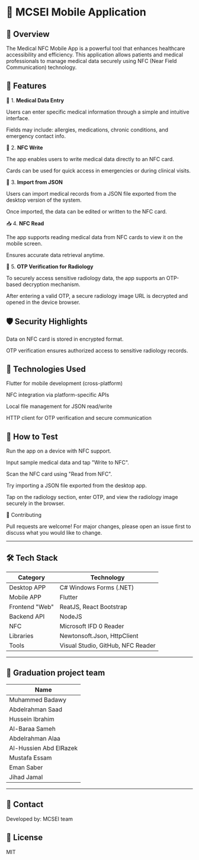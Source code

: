 # 📱 MCSEI Mobile Application

## 📌 Overview

The Medical NFC Mobile App is a powerful tool that enhances healthcare accessibility and efficiency. This application allows patients and medical professionals to manage medical data securely using NFC (Near Field Communication) technology.

## 🚀 Features

📝 1. **Medical Data Entry**

Users can enter specific medical information through a simple and intuitive interface.

Fields may include: allergies, medications, chronic conditions, and emergency contact info.

🔄 2. **NFC Write**

The app enables users to write medical data directly to an NFC card.

Cards can be used for quick access in emergencies or during clinical visits.

📂 3. **Import from JSON**

Users can import medical records from a JSON file exported from the desktop version of the system.

Once imported, the data can be edited or written to the NFC card.

📥 4. **NFC Read**

The app supports reading medical data from NFC cards to view it on the mobile screen.

Ensures accurate data retrieval anytime.

🔐 5. **OTP Verification for Radiology**

To securely access sensitive radiology data, the app supports an OTP-based decryption mechanism.

After entering a valid OTP, a secure radiology image URL is decrypted and opened in the device browser.

## 🛡 Security Highlights

Data on NFC card is stored in encrypted format.

OTP verification ensures authorized access to sensitive radiology records.

## 📲 Technologies Used

Flutter for mobile development (cross-platform)

NFC integration via platform-specific APIs

Local file management for JSON read/write

HTTP client for OTP verification and secure communication


## 🧪 How to Test

Run the app on a device with NFC support.

Input sample medical data and tap "Write to NFC".

Scan the NFC card using "Read from NFC".

Try importing a JSON file exported from the desktop app.

Tap on the radiology section, enter OTP, and view the radiology image securely in the browser.

🤝 Contributing

Pull requests are welcome! For major changes, please open an issue first to discuss what you would like to change.

---

## 🛠️ Tech Stack

| Category       | Technology                         |
| -------------- | ---------------------------------- |
| Desktop APP    | C# Windows Forms (.NET)            |
| Mobile APP     | Flutter                            |
| Frontend "Web" | ReatJS, React Bootstrap            |
| Backend API    | NodeJS                             |
| NFC            | Microsoft IFD 0 Reader             |
| Libraries      | Newtonsoft.Json, HttpClient        |
| Tools          | Visual Studio, GitHub, NFC Reader  |

---

## 🙌 Graduation project team

| Name                  |
| --------------------- |
| Muhammed Badawy       |
| Abdelrahman Saad      |
| Hussein Ibrahim       |
| Al-Baraa Sameh        |
| Abdelrahman Alaa      |
| Al-Hussien Abd ElRazek |
| Mustafa Essam         |
| Eman Saber            |
| Jihad Jamal           |

---


## 📧 Contact

Developed by: MCSEI team

## 📄 License

MIT
